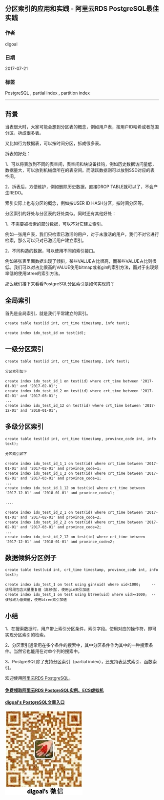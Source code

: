 ## 分区索引的应用和实践 - 阿里云RDS PostgreSQL最佳实践  
                     
### 作者                      
digoal                     
                       
### 日期                       
2017-07-21                 
                                
### 标签                
PostgreSQL , partial index , partition index     
                
----                
                 
## 背景  
当表很大时，大家可能会想到分区表的概念，例如用户表，按用户ID哈希或者范围分区，拆成很多表。  
  
又比如行为数据表，可以按时间分区，拆成很多表。  
  
拆表的好处：  
  
1、可以将表放到不同的表空间，表空间和块设备挂钩，例如历史数据访问量低，数据量大，可以放到机械盘所在的表空间。而活跃数据则可以放到SSD对应的表空间。  
  
2、拆表后，方便维护，例如删除历史数据，直接DROP TABLE就可以了，不会产生REDO。  
  
索引实际上也有分区的概念，例如按USER ID HASH分区，按时间分区等。  
  
分区索引的好处与分区表的好处类似。同时还有其他好处：  
  
1、不需要被检索的部分数据，可以不对它建立索引。  
  
例如一张用户表，我们只检索已激活的用户，对于未激活的用户，我们不对它进行检索，那么可以只对已激活用户建立索引。  
  
2、不同构造的数据，可以使用不同的索引接口。  
  
例如某张表里面数据出现了倾斜，某些VALUE占比很高，而某些VALUE占比则很低。我们可以对占比很高的VALUE使用bitmap或者gin的索引方法，而对于出现频率低的使用btree的索引方法。  
  
那么我们接下来看看PostgreSQL分区索引是如何实现的？  
  
## 全局索引  
  
首先是全局索引，就是我们平常建立的索引。  
  
```  
create table test(id int, crt_time timestamp, info text);  
  
create index idx_test_id on test(id);  
```  
  
## 一级分区索引  
  
```  
create table test(id int, crt_time timestamp, info text);  
  
分区索引如下  
  
create index idx_test_id_1 on test(id) where crt_time between '2017-01-01' and '2017-02-01';  
create index idx_test_id_2 on test(id) where crt_time between '2017-02-01' and '2017-03-01';  
...  
create index idx_test_id_12 on test(id) where crt_time between '2017-12-01' and '2018-01-01';  
```  
  
## 多级分区索引  
  
```  
create table test(id int, crt_time timestamp, province_code int, info text);  
  
分区索引如下  
  
create index idx_test_id_1_1 on test(id) where crt_time between '2017-01-01' and '2017-02-01' and province_code=1;  
create index idx_test_id_1_2 on test(id) where crt_time between '2017-02-01' and '2017-03-01' and province_code=1;  
...  
create index idx_test_id_1_12 on test(id) where crt_time between '2017-12-01' and '2018-01-01' and province_code=1;  
  
....  
  
create index idx_test_id_2_1 on test(id) where crt_time between '2017-01-01' and '2017-02-01' and province_code=2;  
create index idx_test_id_2_2 on test(id) where crt_time between '2017-02-01' and '2017-03-01' and province_code=2;  
...  
create index idx_test_id_2_12 on test(id) where crt_time between '2017-12-01' and '2018-01-01' and province_code=2;  
```  
  
## 数据倾斜分区例子  
  
```  
create table test(uid int, crt_time timestamp, province_code int, info text);  
  
create index idx_test_1 on test using gin(uid) where uid<1000;     -- 该号段包含大量重复值（高频值），使用gin索引加速  
create index idx_test_1 on test using btree(uid) where uid>=1000;  -- 该号段为低频值，使用btree索引加速  
```  
  
## 小结  
1、在搜索数据时，用户带上索引分区条件，索引字段。使用对应的操作符，即可实现分区索引的检索。  
  
2、分区索引通常用在多个条件的搜索中，其中分区条件作为其中的一种搜索条件。当然它也能用在对单个列的搜索中。  
  
3、PostgreSQL除了支持分区索引（partial index），还支持表达式索引、函数索引。  
  
欢迎使用[阿里云RDS PostgreSQL](https://www.aliyun.com/product/rds/postgresql)。  
  
  
  
  
  
  
  
  
  
  
  
  
  
#### [免费领取阿里云RDS PostgreSQL实例、ECS虚拟机](https://free.aliyun.com/ "57258f76c37864c6e6d23383d05714ea")
  
  
#### [digoal's PostgreSQL文章入口](https://github.com/digoal/blog/blob/master/README.md "22709685feb7cab07d30f30387f0a9ae")
  
  
![digoal's weixin](../pic/digoal_weixin.jpg "f7ad92eeba24523fd47a6e1a0e691b59")
  
  
  
  
  
  
  
